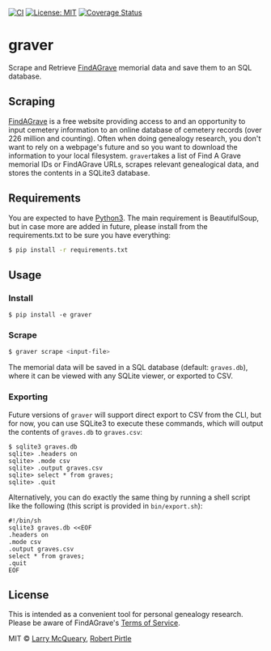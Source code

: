 [![CI](https://github.com/mcqueary/graver/actions/workflows/python-package.yml/badge.svg)](https://github.com/mcqueary/graver/actions/workflows/python-package.yml)
[![License: MIT](https://img.shields.io/badge/License-MIT-yellow.svg)](https://opensource.org/licenses/MIT)
[![Coverage Status](https://coveralls.io/repos/github/mcqueary/graver/badge.svg)](https://coveralls.io/github/mcqueary/graver)

graver
======

Scrape and Retrieve [FindAGrave](http://findagrave.com) memorial data and save them to an SQL database.


## Scraping
[FindAGrave](http://findagrave.com) is a free website providing access to and an opportunity to input cemetery information to an online database of cemetery records (over 226 million and counting). Often when doing genealogy research, you don't want to rely on a webpage's future and so you want to download the information to your local filesystem. ```graver```takes a list of Find A Grave memorial IDs or FindAGrave URLs, scrapes relevant genealogical data, and stores the contents in a SQLite3 database.


## Requirements

You are expected to have [Python3](https://www.python.org/downloads/). The main requirement is BeautifulSoup, but in case more are added in future, please install from the requirements.txt to be sure you have everything:
```sh
$ pip install -r requirements.txt
```

## Usage
### Install
```shell
$ pip install -e graver
````
### Scrape
```sh
$ graver scrape <input-file>
```
The memorial data will be saved in a SQL database (default: `graves.db`), where it can be viewed with any SQLite viewer, or exported to CSV. 

### Exporting
Future versions of `graver` will support direct export to CSV from the CLI, but for now, you can use SQLite3 to execute these commands, which will output the contents of `graves.db` to `graves.csv`:
```shell
$ sqlite3 graves.db
sqlite> .headers on
sqlite> .mode csv
sqlite> .output graves.csv
sqlite> select * from graves;
sqlite> .quit
```
Alternatively, you can do exactly the same thing by running a shell script like the following (this script is provided in `bin/export.sh`):
```shell
#!/bin/sh
sqlite3 graves.db <<EOF
.headers on
.mode csv
.output graves.csv
select * from graves;
.quit
EOF
```


## License

This is intended as a convenient tool for personal genealogy research. Please be aware of FindAGrave's [Terms of Service](https://secure.findagrave.com/terms.html).

MIT © [Larry McQueary](https://github.com/mcqueary), [Robert Pirtle](https://pirtle.xyz)
